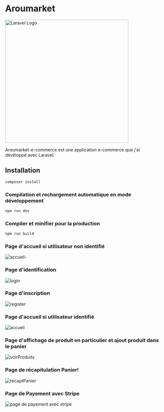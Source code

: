 # Aroumarket

<p><a href="https://laravel.com" target="_blank"><img src="https://raw.githubusercontent.com/laravel/art/master/logo-lockup/5%20SVG/2%20CMYK/1%20Full%20Color/laravel-logolockup-cmyk-red.svg" width="400" alt="Laravel Logo"></a></p>
Aroumarket-e-commerce est une application e-commerce que j'ai dévéloppé avec Laravel.

## Installation
```sh
composer install
```
### Compilation et rechargement automatique en mode développement

```sh
npm run dev
```

### Compiler et minifier pour la production

```sh
npm run build
```

### Page d'accueil si utilisateur non identifié
![accueil-](https://user-images.githubusercontent.com/105268379/214269119-97e585b4-ac34-49f5-99c8-72044c1844ed.jpg)

### Page d'identification
![login](https://user-images.githubusercontent.com/105268379/214269226-2e7ebe4a-fc9b-4e1d-84f6-1cf9d6f0e3b5.jpg)


### Page d'inscription
![register](https://user-images.githubusercontent.com/105268379/214269292-ebc0708d-6c15-454f-8843-f32e72f0c903.jpg)


### Page d'accueil si utilisateur identifié
![accueil](https://user-images.githubusercontent.com/105268379/214269361-f850b15f-6ece-41fc-9a53-ccdae5df97b1.jpg)


### Page d'affichage de produit en particulier et ajout produit dans le panier
![voirProduits](https://user-images.githubusercontent.com/105268379/214269641-a09904fc-51bd-41e0-b775-ad4280cf5050.jpg)


### Page de récapitulation Panier!
![recaptPanier](https://user-images.githubusercontent.com/105268379/214268168-c5c02210-f5f4-4943-b929-1846a5655860.jpg)

### Page de Payement avec Stripe
![page de payement avec stripe](https://user-images.githubusercontent.com/105268379/214268272-fde5d09a-525b-44ed-a9e0-222e376bd486.jpg)


